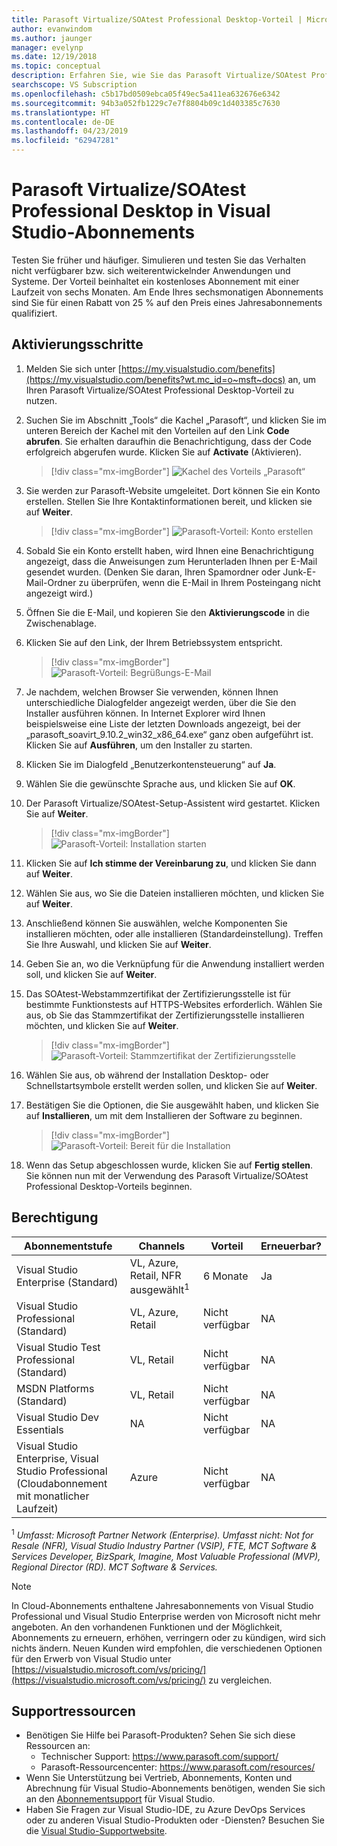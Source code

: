 ```yaml
---
title: Parasoft Virtualize/SOAtest Professional Desktop-Vorteil | Microsoft-Dokumentation
author: evanwindom
ms.author: jaunger
manager: evelynp
ms.date: 12/19/2018
ms.topic: conceptual
description: Erfahren Sie, wie Sie das Parasoft Virtualize/SOAtest Professional-Abonnement aktivieren, das in Ihrem Visual Studio-Abonnement enthalten ist.
searchscope: VS Subscription
ms.openlocfilehash: c5b17bd0509ebca05f49ec5a411ea632676e6342
ms.sourcegitcommit: 94b3a052fb1229c7e7f8804b09c1d403385c7630
ms.translationtype: HT
ms.contentlocale: de-DE
ms.lasthandoff: 04/23/2019
ms.locfileid: "62947281"
---
```

# <a name="parasoft-virtualizesoatest-professional-desktop-in-visual-studio-subscriptions"></a>Parasoft Virtualize/SOAtest Professional Desktop in Visual Studio-Abonnements

Testen Sie früher und häufiger.  Simulieren und testen Sie das Verhalten nicht verfügbarer bzw. sich weiterentwickelnder Anwendungen und Systeme.  Der Vorteil beinhaltet ein kostenloses Abonnement mit einer Laufzeit von sechs Monaten.  Am Ende Ihres sechsmonatigen Abonnements sind Sie für einen Rabatt von 25 % auf den Preis eines Jahresabonnements qualifiziert.

## <a name="activation-steps"></a>Aktivierungsschritte

1. Melden Sie sich unter [https://my.visualstudio.com/benefits](https://my.visualstudio.com/benefits?wt.mc_id=o~msft~docs) an, um Ihren Parasoft Virtualize/SOAtest Professional Desktop-Vorteil zu nutzen.

2. Suchen Sie im Abschnitt „Tools“ die Kachel „Parasoft“, und klicken Sie im unteren Bereich der Kachel mit den Vorteilen auf den Link **Code abrufen**.   Sie erhalten daraufhin die Benachrichtigung, dass der Code erfolgreich abgerufen wurde.  Klicken Sie auf **Activate** (Aktivieren).
   > [!div class="mx-imgBorder"]
   > ![Kachel des Vorteils „Parasoft“](_img/vs-parasoft/vs-parasoft-tile.png)

3. Sie werden zur Parasoft-Website umgeleitet. Dort können Sie ein Konto erstellen.  Stellen Sie Ihre Kontaktinformationen bereit, und klicken sie auf **Weiter**.
   > [!div class="mx-imgBorder"]
   > ![Parasoft-Vorteil: Konto erstellen](_img/vs-parasoft/vs-parasoft-account-cropped.png)

4. Sobald Sie ein Konto erstellt haben, wird Ihnen eine Benachrichtigung angezeigt, dass die Anweisungen zum Herunterladen Ihnen per E-Mail gesendet wurden.  (Denken Sie daran, Ihren Spamordner oder Junk-E-Mail-Ordner zu überprüfen, wenn die E-Mail in Ihrem Posteingang nicht angezeigt wird.)

5. Öffnen Sie die E-Mail, und kopieren Sie den **Aktivierungscode** in die Zwischenablage.

6. Klicken Sie auf den Link, der Ihrem Betriebssystem entspricht.
   > [!div class="mx-imgBorder"]
   > ![Parasoft-Vorteil: Begrüßungs-E-Mail](_img/vs-parasoft/vs-parasoft-email.png)

7. Je nachdem, welchen Browser Sie verwenden, können Ihnen unterschiedliche Dialogfelder angezeigt werden, über die Sie den Installer ausführen können.  In Internet Explorer wird Ihnen beispielsweise eine Liste der letzten Downloads angezeigt, bei der „parasoft_soavirt_9.10.2_win32_x86_64.exe“ ganz oben aufgeführt ist. Klicken Sie auf **Ausführen**, um den Installer zu starten.

8. Klicken Sie im Dialogfeld „Benutzerkontensteuerung“ auf **Ja**.

9. Wählen Sie die gewünschte Sprache aus, und klicken Sie auf **OK**.

10. Der Parasoft Virtualize/SOAtest-Setup-Assistent wird gestartet.  Klicken Sie auf **Weiter**.
    > [!div class="mx-imgBorder"]
    > ![Parasoft-Vorteil: Installation starten](_img/vs-parasoft/vs-parasoft-start-install.png)

11. Klicken Sie auf **Ich stimme der Vereinbarung zu**, und klicken Sie dann auf **Weiter**.

12. Wählen Sie aus, wo Sie die Dateien installieren möchten, und klicken Sie auf **Weiter**.

13. Anschließend können Sie auswählen, welche Komponenten Sie installieren möchten, oder alle installieren (Standardeinstellung).  Treffen Sie Ihre Auswahl, und klicken Sie auf **Weiter**.

14. Geben Sie an, wo die Verknüpfung für die Anwendung installiert werden soll, und klicken Sie auf **Weiter**.

15. Das SOAtest-Webstammzertifikat der Zertifizierungsstelle ist für bestimmte Funktionstests auf HTTPS-Websites erforderlich.  Wählen Sie aus, ob Sie das Stammzertifikat der Zertifizierungsstelle installieren möchten, und klicken Sie auf **Weiter**.
    > [!div class="mx-imgBorder"]
    > ![Parasoft-Vorteil: Stammzertifikat der Zertifizierungsstelle](_img/vs-parasoft/vs-parasoft-install-root-ca.png)

16. Wählen Sie aus, ob während der Installation Desktop- oder Schnellstartsymbole erstellt werden sollen, und klicken Sie auf **Weiter**.

17. Bestätigen Sie die Optionen, die Sie ausgewählt haben, und klicken Sie auf **Installieren**, um mit dem Installieren der Software zu beginnen.
    > [!div class="mx-imgBorder"]
    > ![Parasoft-Vorteil: Bereit für die Installation](_img/vs-parasoft/vs-parasoft-ready-to-install.png)

18. Wenn das Setup abgeschlossen wurde, klicken Sie auf **Fertig stellen**. Sie können nun mit der Verwendung des Parasoft Virtualize/SOAtest Professional Desktop-Vorteils beginnen.

## <a name="eligibility"></a>Berechtigung

| Abonnementstufe                                                 |     Channels                                            | Vorteil                                                          | Erneuerbar?    |
|--------------------------------------------------------------------|---------------------------------------------------------|------------------------------------------------------------------|---------------|
| Visual Studio Enterprise (Standard)   | VL, Azure, Retail, NFR ausgewählt<sup>1</sup> | 6 Monate       |  Ja       |
| Visual Studio Professional (Standard) | VL, Azure, Retail                                       | Nicht verfügbar                                                           |NA         |
| Visual Studio Test Professional (Standard)                         | VL, Retail                                              | Nicht verfügbar                                                           |NA         |
| MSDN Platforms (Standard)                                          | VL, Retail                                              | Nicht verfügbar                                                           |NA         |
| Visual Studio Dev Essentials | NA  | Nicht verfügbar|NA |
| Visual Studio Enterprise, Visual Studio Professional (Cloudabonnement mit monatlicher Laufzeit) | Azure                                       | Nicht verfügbar                                                           |NA|

<sup>1</sup> *Umfasst: Microsoft Partner Network (Enterprise).  Umfasst nicht:  Not for Resale (NFR), Visual Studio Industry Partner (VSIP), FTE, MCT Software & Services Developer, BizSpark, Imagine, Most Valuable Professional (MVP), Regional Director (RD).  MCT Software & Services.*

> [!NOTE]
> In Cloud-Abonnements enthaltene Jahresabonnements von Visual Studio Professional und Visual Studio Enterprise werden von Microsoft nicht mehr angeboten. An den vorhandenen Funktionen und der Möglichkeit, Abonnements zu erneuern, erhöhen, verringern oder zu kündigen, wird sich nichts ändern. Neuen Kunden wird empfohlen, die verschiedenen Optionen für den Erwerb von Visual Studio unter [https://visualstudio.microsoft.com/vs/pricing/](https://visualstudio.microsoft.com/vs/pricing/) zu vergleichen.

## <a name="support-resources"></a>Supportressourcen
- Benötigen Sie Hilfe bei Parasoft-Produkten?  Sehen Sie sich diese Ressourcen an:
    - Technischer Support: https://www.parasoft.com/support/
    - Parasoft-Ressourcencenter: https://www.parasoft.com/resources/
- Wenn Sie Unterstützung bei Vertrieb, Abonnements, Konten und Abrechnung für Visual Studio-Abonnements benötigen, wenden Sie sich an den [Abonnementsupport](https://visualstudio.microsoft.com/subscriptions/support/) für Visual Studio.
- Haben Sie Fragen zur Visual Studio-IDE, zu Azure DevOps Services oder zu anderen Visual Studio-Produkten oder -Diensten?  Besuchen Sie die [Visual Studio-Supportwebsite](https://visualstudio.microsoft.com/support/).